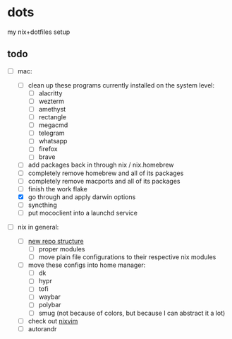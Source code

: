 # dots

my nix+dotfiles setup

## todo

- [ ] mac:

  - [ ] clean up these programs currently installed on the system level:
    - [ ] alacritty
    - [ ] wezterm
    - [ ] amethyst
    - [ ] rectangle
    - [ ] megacmd
    - [ ] telegram
    - [ ] whatsapp
    - [ ] firefox
    - [ ] brave
  - [ ] add packages back in through nix / nix.homebrew
  - [ ] completely remove homebrew and all of its packages
  - [ ] completely remove macports and all of its packages
  - [ ] finish the work flake
  - [x] go through and apply darwin options
  - [ ] syncthing
  - [ ] put mococlient into a launchd service

- [ ] nix in general:
  - [ ] [new repo structure](https://nixos-and-flakes.thiscute.world/nixos-with-flakes/modularize-the-configuration)
    - [ ] proper modules
    - [ ] move plain file configurations to their respective nix modules
  - [ ] move these configs into home manager:
    - [ ] dk
    - [ ] hypr
    - [ ] tofi
    - [ ] waybar
    - [ ] polybar
    - [ ] smug (not because of colors, but because I can abstract it a lot)
  - [ ] check out [nixvim](https://github.com/nix-community/nixvim)
  - [ ] autorandr
